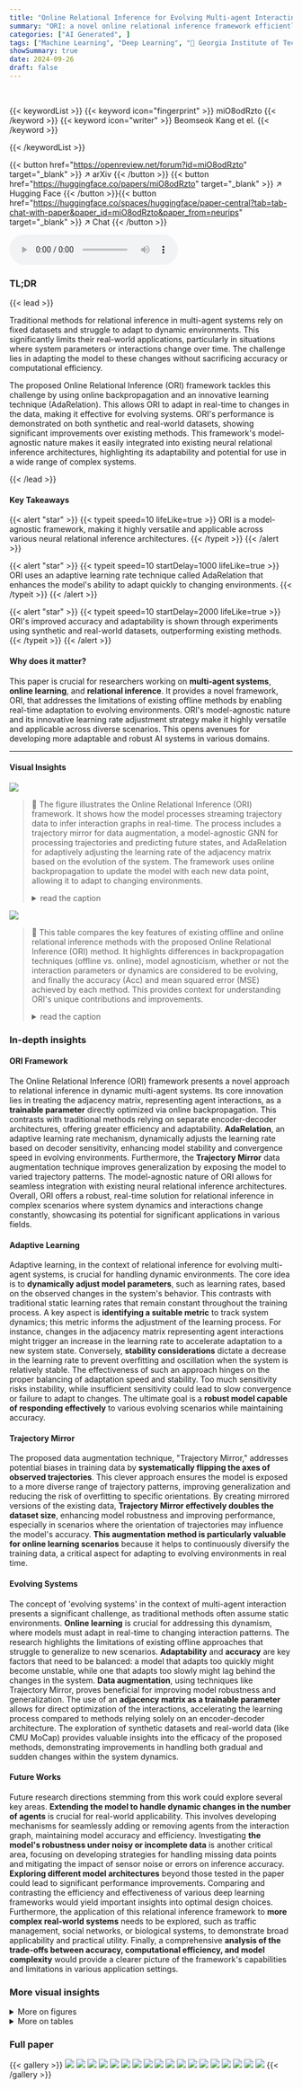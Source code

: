 ```yaml
---
title: "Online Relational Inference for Evolving Multi-agent Interacting Systems"
summary: "ORI: a novel online relational inference framework efficiently identifies hidden interaction graphs in evolving multi-agent systems using streaming data and real-time adaptation."
categories: ["AI Generated", ]
tags: ["Machine Learning", "Deep Learning", "🏢 Georgia Institute of Technology",]
showSummary: true
date: 2024-09-26
draft: false
---
```


<br>

{{< keywordList >}}
{{< keyword icon="fingerprint" >}} miO8odRzto {{< /keyword >}}
{{< keyword icon="writer" >}} Beomseok Kang et el. {{< /keyword >}}
 
{{< /keywordList >}}

{{< button href="https://openreview.net/forum?id=miO8odRzto" target="_blank" >}}
↗ arXiv
{{< /button >}}
{{< button href="https://huggingface.co/papers/miO8odRzto" target="_blank" >}}
↗ Hugging Face
{{< /button >}}{{< button href="https://huggingface.co/spaces/huggingface/paper-central?tab=tab-chat-with-paper&paper_id=miO8odRzto&paper_from=neurips" target="_blank" >}}
↗ Chat
{{< /button >}}




<audio controls>
    <source src="https://ai-paper-reviewer.com/miO8odRzto/podcast.wav" type="audio/wav">
    Your browser does not support the audio element.
</audio>


### TL;DR


{{< lead >}}

Traditional methods for relational inference in multi-agent systems rely on fixed datasets and struggle to adapt to dynamic environments. This significantly limits their real-world applications, particularly in situations where system parameters or interactions change over time.  The challenge lies in adapting the model to these changes without sacrificing accuracy or computational efficiency.



The proposed Online Relational Inference (ORI) framework tackles this challenge by using online backpropagation and an innovative learning technique (AdaRelation).  This allows ORI to adapt in real-time to changes in the data, making it effective for evolving systems. ORI's performance is demonstrated on both synthetic and real-world datasets, showing significant improvements over existing methods. This framework's model-agnostic nature makes it easily integrated into existing neural relational inference architectures, highlighting its adaptability and potential for use in a wide range of complex systems.

{{< /lead >}}


#### Key Takeaways

{{< alert "star" >}}
{{< typeit speed=10 lifeLike=true >}} ORI is a model-agnostic framework, making it highly versatile and applicable across various neural relational inference architectures. {{< /typeit >}}
{{< /alert >}}

{{< alert "star" >}}
{{< typeit speed=10 startDelay=1000 lifeLike=true >}} ORI uses an adaptive learning rate technique called AdaRelation that enhances the model's ability to adapt quickly to changing environments. {{< /typeit >}}
{{< /alert >}}

{{< alert "star" >}}
{{< typeit speed=10 startDelay=2000 lifeLike=true >}} ORI's improved accuracy and adaptability is shown through experiments using synthetic and real-world datasets, outperforming existing methods. {{< /typeit >}}
{{< /alert >}}

#### Why does it matter?
This paper is crucial for researchers working on **multi-agent systems**, **online learning**, and **relational inference**.  It provides a novel framework, ORI, that addresses the limitations of existing offline methods by enabling real-time adaptation to evolving environments.  ORI's model-agnostic nature and its innovative learning rate adjustment strategy make it highly versatile and applicable across diverse scenarios. This opens avenues for developing more adaptable and robust AI systems in various domains.

------
#### Visual Insights



![](https://ai-paper-reviewer.com/miO8odRzto/figures_3_1.jpg)

> 🔼 The figure illustrates the Online Relational Inference (ORI) framework. It shows how the model processes streaming trajectory data to infer interaction graphs in real-time.  The process includes a trajectory mirror for data augmentation, a model-agnostic GNN for processing trajectories and predicting future states, and AdaRelation for adaptively adjusting the learning rate of the adjacency matrix based on the evolution of the system. The framework uses online backpropagation to update the model with each new data point, allowing it to adapt to changing environments.
> <details>
> <summary>read the caption</summary>
> Figure 1: A brief illustration of the proposed Online Relational Inference (ORI) framework.
> </details>





![](https://ai-paper-reviewer.com/miO8odRzto/tables_1_1.jpg)

> 🔼 This table compares the key features of existing offline and online relational inference methods with the proposed Online Relational Inference (ORI) method.  It highlights differences in backpropagation techniques (offline vs. online), model agnosticism, whether or not the interaction parameters or dynamics are considered to be evolving, and finally the accuracy (Acc) and mean squared error (MSE) achieved by each method.  This provides context for understanding ORI's unique contributions and improvements.
> <details>
> <summary>read the caption</summary>
> Table 1: Comparison of key features between prior works and this work.
> </details>





### In-depth insights


#### ORI Framework
The Online Relational Inference (ORI) framework presents a novel approach to relational inference in dynamic multi-agent systems.  Its core innovation lies in treating the adjacency matrix, representing agent interactions, as a **trainable parameter** directly optimized via online backpropagation. This contrasts with traditional methods relying on separate encoder-decoder architectures, offering greater efficiency and adaptability.  **AdaRelation**, an adaptive learning rate mechanism, dynamically adjusts the learning rate based on decoder sensitivity, enhancing model stability and convergence speed in evolving environments.  Furthermore, the **Trajectory Mirror** data augmentation technique improves generalization by exposing the model to varied trajectory patterns. The model-agnostic nature of ORI allows for seamless integration with existing neural relational inference architectures.  Overall, ORI offers a robust, real-time solution for relational inference in complex scenarios where system dynamics and interactions change constantly, showcasing its potential for significant applications in various fields.

#### Adaptive Learning
Adaptive learning, in the context of relational inference for evolving multi-agent systems, is crucial for handling dynamic environments.  The core idea is to **dynamically adjust model parameters**, such as learning rates, based on the observed changes in the system's behavior. This contrasts with traditional static learning rates that remain constant throughout the training process.  A key aspect is **identifying a suitable metric** to track system dynamics; this metric informs the adjustment of the learning process.  For instance, changes in the adjacency matrix representing agent interactions might trigger an increase in the learning rate to accelerate adaptation to a new system state. Conversely, **stability considerations** dictate a decrease in the learning rate to prevent overfitting and oscillation when the system is relatively stable.  The effectiveness of such an approach hinges on the proper balancing of adaptation speed and stability. Too much sensitivity risks instability, while insufficient sensitivity could lead to slow convergence or failure to adapt to changes.  The ultimate goal is a **robust model capable of responding effectively** to various evolving scenarios while maintaining accuracy.

#### Trajectory Mirror
The proposed data augmentation technique, "Trajectory Mirror," addresses potential biases in training data by **systematically flipping the axes of observed trajectories**. This clever approach ensures the model is exposed to a more diverse range of trajectory patterns, improving generalization and reducing the risk of overfitting to specific orientations. By creating mirrored versions of the existing data, **Trajectory Mirror effectively doubles the dataset size**, enhancing model robustness and improving performance, especially in scenarios where the orientation of trajectories may influence the model's accuracy.  **This augmentation method is particularly valuable for online learning scenarios** because it helps to continuously diversify the training data, a critical aspect for adapting to evolving environments in real time.

#### Evolving Systems
The concept of 'evolving systems' in the context of multi-agent interaction presents a significant challenge, as traditional methods often assume static environments.  **Online learning** is crucial for addressing this dynamism, where models must adapt in real-time to changing interaction patterns.  The research highlights the limitations of existing offline approaches that struggle to generalize to new scenarios.  **Adaptability** and **accuracy** are key factors that need to be balanced: a model that adapts too quickly might become unstable, while one that adapts too slowly might lag behind the changes in the system.  **Data augmentation**, using techniques like Trajectory Mirror, proves beneficial for improving model robustness and generalization.  The use of an **adjacency matrix as a trainable parameter** allows for direct optimization of the interactions, accelerating the learning process compared to methods relying solely on an encoder-decoder architecture.  The exploration of synthetic datasets and real-world data (like CMU MoCap) provides valuable insights into the efficacy of the proposed methods, demonstrating improvements in handling both gradual and sudden changes within the system dynamics.

#### Future Works
Future research directions stemming from this work could explore several key areas.  **Extending the model to handle dynamic changes in the number of agents** is crucial for real-world applicability.  This involves developing mechanisms for seamlessly adding or removing agents from the interaction graph, maintaining model accuracy and efficiency.  Investigating **the model's robustness under noisy or incomplete data** is another critical area, focusing on developing strategies for handling missing data points and mitigating the impact of sensor noise or errors on inference accuracy.  **Exploring different model architectures** beyond those tested in the paper could lead to significant performance improvements. Comparing and contrasting the efficiency and effectiveness of various deep learning frameworks would yield important insights into optimal design choices.  Furthermore, the application of this relational inference framework to **more complex real-world systems** needs to be explored, such as traffic management, social networks, or biological systems, to demonstrate broad applicability and practical utility. Finally, a comprehensive **analysis of the trade-offs between accuracy, computational efficiency, and model complexity** would provide a clearer picture of the framework's capabilities and limitations in various application settings.


### More visual insights

<details>
<summary>More on figures
</summary>


![](https://ai-paper-reviewer.com/miO8odRzto/figures_6_1.jpg)

> 🔼 This figure shows the comparison between the proposed Online Relational Inference (ORI) method and the baseline method (MPM) in a spring system where the interaction graph evolves every 3000 iterations. The top panel of (a) presents the relation accuracy over training iterations, demonstrating ORI's superior performance in adapting to the evolving graph. The bottom panel of (a) visualizes the target and predicted adjacency matrices at different time points, illustrating ORI's ability to accurately infer the interaction graph. Panel (b) displays the target and predicted trajectories at specific iterations (15k and 18k-1), further showcasing ORI's accurate trajectory prediction.
> <details>
> <summary>read the caption</summary>
> Figure 2: Prediction results of ORI with MPMr decoder and the baseline MPM in the springs system. (a) the relation accuracy in the two models throughout the training (top) and visualization of the target and predicted adjacency matrix in our model (bottom). (b) target and predicted trajectories in our model.
> </details>



![](https://ai-paper-reviewer.com/miO8odRzto/figures_7_1.jpg)

> 🔼 This figure demonstrates the performance of ORI in scenarios with evolving interaction graphs and dynamics.  Subfigure (a) shows results for a charged system where both the interaction graph and parameters change every 3000 iterations. Subfigure (b) shows results for both spring and charged systems where both the interaction graph and the dynamics change every 3000 iterations.  The top row of each subfigure displays the relation accuracy over time for ORI using different learning rate strategies: a constant learning rate, and the proposed adaptive learning rate (AdaRelation). The bottom row shows how the relation learning rate changes over time.  The results illustrate AdaRelation’s effectiveness in adapting to these dynamic scenarios.
> <details>
> <summary>read the caption</summary>
> Figure 3: Prediction results of ORI with NRIr decoder in the charged system with evolving interaction and parameters (a) and ORI with MPMr decoder in the springs and charged systems with evolving interaction and dynamics (b). 1-st row compares the relation accuracy between constant learning rates and AdaRelation. 2-nd row shows changes in the relation learning rate throughout the training.
> </details>



![](https://ai-paper-reviewer.com/miO8odRzto/figures_7_2.jpg)

> 🔼 This figure compares ORI's performance against existing methods (MPM with varying encoder sizes and NRI, dNRI) across three key metrics: relation accuracy, variance in the adjacency matrix, and variance in the predicted trajectory.  Subfigure (a) shows that ORI achieves high relation accuracy with significantly fewer parameters than the other methods. Subfigure (b) demonstrates the stability of ORI's adjacency matrix updates compared to the others, which experience fluctuations. Finally, subfigure (c) highlights that ORI's trajectory predictions are highly sensitive to correct interaction information, further showcasing its robustness.
> <details>
> <summary>read the caption</summary>
> Figure 4: Comparison between ORI and existing methods with respect to the relation accuracy (a), variance in the adjacency matrix (b), and variance in the predicted trajectory (c) depending on encoder complexity. The number in the MPM (·) represents the dimension of hidden states in the encoder.
> </details>



![](https://ai-paper-reviewer.com/miO8odRzto/figures_8_1.jpg)

> 🔼 This figure compares the performance of Online Relational Inference (ORI) and the baseline method (MPM) on the CMU MoCap dataset, focusing on a walking motion.  The top row shows a 3D visualization of the predicted and actual trajectories from both methods, highlighting the similarity between ORI's prediction and the ground truth. The middle and bottom rows provide a detailed view of the top 30 strongest inferred interactions (edges) between skeletal joints, visualized as lines connecting the joints.  The comparison shows that ORI focuses its attention on the foot behind during the walking motion, whereas MPM emphasizes the front foot. This suggests that ORI yields more nuanced and potentially more accurate estimations of the interactions in the human body during movement.
> <details>
> <summary>read the caption</summary>
> Figure 5: Prediction results of ORI with MPMr decoder and MPM in CMU MoCap dataset. 1-st row represents the last frame in the predicted and target trajectory from ORI. 2-nd and 3-rd rows visualize the top-30 strongest interaction edges in the corresponding frame from ORI and MPM. Note that MPM allocate higher relation strengths in the front foot while ORI focuses on the foot behind.
> </details>



![](https://ai-paper-reviewer.com/miO8odRzto/figures_13_1.jpg)

> 🔼 This figure shows the correlation between the dissimilarity of interaction graphs and the number of iterations needed to achieve 90% accuracy in the springs system using the ORI model with the MPMr decoder.  The dissimilarity measures how different two interaction graphs are. The plots (a) demonstrate that for similar graphs, convergence is faster, while for dissimilar graphs, it takes more iterations to reach 90% accuracy.  Plot (b) displays this correlation using a scatter plot, illustrating the relationship between dissimilarity and the number of iterations.
> <details>
> <summary>read the caption</summary>
> Figure 6: Correlation between the dissimilarity and the number of iterations required to reach 90% accuracy since the interaction graph evolves in ORI with MPMr decoder in the springs system.
> </details>



![](https://ai-paper-reviewer.com/miO8odRzto/figures_13_2.jpg)

> 🔼 This figure shows the performance of the ORI model with MPMr decoder in five different scenarios with irregular evolution in interactions. Each scenario has a different pattern of interaction graph changes at varying intervals (1k, 2k, or 3k iterations). The x-axis represents the training iterations, and the y-axis represents the relation accuracy. The graph demonstrates how well the ORI model adapts to these different irregular interaction changes, showing that the model is able to quickly adapt and maintain high accuracy despite the irregular timing of changes. This highlights the model's robustness and ability to handle dynamic environments.
> <details>
> <summary>read the caption</summary>
> Figure 7: ORI with MPMr decoder in five different cases with irregular evolution in interaction. The system is based on springs system with 10 agents and consists of three 1k iterations, four 2k iterations, and three 3k iterations.
> </details>



</details>




<details>
<summary>More on tables
</summary>


![](https://ai-paper-reviewer.com/miO8odRzto/tables_6_1.jpg)
> 🔼 This table compares the performance of the proposed Online Relational Inference (ORI) method with existing offline methods (dNRI, NRI, MPM) on two synthetic datasets: springs and charged systems.  The evaluation metrics include relation accuracy (Acc) and mean squared error (MSE) of the predicted trajectories at different time steps (mse 1, mse 10, mse 20, mse 30).  The results demonstrate ORI's superior accuracy and adaptability in dynamic settings.
> <details>
> <summary>read the caption</summary>
> Table 2: Comparison with offline learning models in springs and charged systems with evolving interactions. Acc and mse stand for the relation accuracy and mse on the predicted trajectory averaged over the entire training iterations. The number following mse (e.g., mse 10) denotes the mse at the 10-th prediction time step.
> </details>

![](https://ai-paper-reviewer.com/miO8odRzto/tables_14_1.jpg)
> 🔼 This table presents a comparison of the Mean Squared Error (MSE) loss for trajectory prediction on the CMU Motion Capture (MoCap) dataset.  It shows the MSE values at different prediction time steps (1, 5, and 10) for four different methods: NRI, MPM, and two variations of the proposed ORI method (using NRIr and MPMr decoders).  The results show how the proposed ORI method compares to existing methods in terms of trajectory prediction accuracy on real-world human motion data.
> <details>
> <summary>read the caption</summary>
> Table 3: Comparison of MSE loss on the predicted trajectory in the CMU MoCap dataset.
> </details>

![](https://ai-paper-reviewer.com/miO8odRzto/tables_14_2.jpg)
> 🔼 This table compares the proposed Online Relational Inference (ORI) method with a prior online learning method (COGNN) for relational inference in spring systems with 20 agents.  The comparison is based on relative Mean Squared Error (MSE) compared to the results of two existing offline methods (NRI and dNRI).  Lower relative MSE values indicate better performance. The table shows the relative MSE for different prediction steps (1, 2, 5, 8, 10), demonstrating how the methods perform over time.
> <details>
> <summary>read the caption</summary>
> Table 4: Comparison with prior online learning method in springs systems with 20 agents.
> </details>

![](https://ai-paper-reviewer.com/miO8odRzto/tables_15_1.jpg)
> 🔼 This table presents the ablation study results focusing on the impact of Trajectory Mirror and AdaRelation on the accuracy of relational inference in systems with evolving interactions. It compares the accuracy achieved with different combinations of these two techniques (enabled/disabled) across both spring and charged systems. The results demonstrate the relative contribution of each technique in improving the accuracy of relational inference.
> <details>
> <summary>read the caption</summary>
> Table 5: Ablation study in springs and charged systems with evolving interaction.
> </details>

![](https://ai-paper-reviewer.com/miO8odRzto/tables_15_2.jpg)
> 🔼 This table presents the ablation study results, comparing the performance of the proposed Online Relational Inference (ORI) method with different configurations of Trajectory Mirror and AdaRelation in springs and charged systems with evolving interactions and parameters. It demonstrates the impact of these techniques on the accuracy of relational inference.
> <details>
> <summary>read the caption</summary>
> Table 6: Ablation study in springs and charged systems with evolving interaction and parameter.
> </details>

![](https://ai-paper-reviewer.com/miO8odRzto/tables_15_3.jpg)
> 🔼 This table presents the ablation study results for the proposed Online Relational Inference (ORI) method on spring and charged systems with evolving interactions and dynamics. It shows the impact of Trajectory Mirror and AdaRelation techniques on the accuracy (Acc (%)) of relational inference.  The results demonstrate the effectiveness of these techniques in improving the accuracy of ORI.
> <details>
> <summary>read the caption</summary>
> Table 7: Ablation study in springs and charged systems with evolving interaction and dynamics.
> </details>

</details>




### Full paper

{{< gallery >}}
<img src="https://ai-paper-reviewer.com/miO8odRzto/1.png" class="grid-w50 md:grid-w33 xl:grid-w25" />
<img src="https://ai-paper-reviewer.com/miO8odRzto/2.png" class="grid-w50 md:grid-w33 xl:grid-w25" />
<img src="https://ai-paper-reviewer.com/miO8odRzto/3.png" class="grid-w50 md:grid-w33 xl:grid-w25" />
<img src="https://ai-paper-reviewer.com/miO8odRzto/4.png" class="grid-w50 md:grid-w33 xl:grid-w25" />
<img src="https://ai-paper-reviewer.com/miO8odRzto/5.png" class="grid-w50 md:grid-w33 xl:grid-w25" />
<img src="https://ai-paper-reviewer.com/miO8odRzto/6.png" class="grid-w50 md:grid-w33 xl:grid-w25" />
<img src="https://ai-paper-reviewer.com/miO8odRzto/7.png" class="grid-w50 md:grid-w33 xl:grid-w25" />
<img src="https://ai-paper-reviewer.com/miO8odRzto/8.png" class="grid-w50 md:grid-w33 xl:grid-w25" />
<img src="https://ai-paper-reviewer.com/miO8odRzto/9.png" class="grid-w50 md:grid-w33 xl:grid-w25" />
<img src="https://ai-paper-reviewer.com/miO8odRzto/10.png" class="grid-w50 md:grid-w33 xl:grid-w25" />
<img src="https://ai-paper-reviewer.com/miO8odRzto/11.png" class="grid-w50 md:grid-w33 xl:grid-w25" />
<img src="https://ai-paper-reviewer.com/miO8odRzto/12.png" class="grid-w50 md:grid-w33 xl:grid-w25" />
<img src="https://ai-paper-reviewer.com/miO8odRzto/13.png" class="grid-w50 md:grid-w33 xl:grid-w25" />
<img src="https://ai-paper-reviewer.com/miO8odRzto/14.png" class="grid-w50 md:grid-w33 xl:grid-w25" />
<img src="https://ai-paper-reviewer.com/miO8odRzto/15.png" class="grid-w50 md:grid-w33 xl:grid-w25" />
<img src="https://ai-paper-reviewer.com/miO8odRzto/16.png" class="grid-w50 md:grid-w33 xl:grid-w25" />
<img src="https://ai-paper-reviewer.com/miO8odRzto/17.png" class="grid-w50 md:grid-w33 xl:grid-w25" />
<img src="https://ai-paper-reviewer.com/miO8odRzto/18.png" class="grid-w50 md:grid-w33 xl:grid-w25" />
{{< /gallery >}}